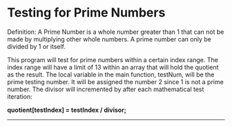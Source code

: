 <h1>Testing for Prime Numbers</h1>

Definition: A Prime Number is a whole number greater than 1 that can not be made
by multiplying other whole numbers. A prime number can only be divided by 1 or itself. 


This program will test for prime numbers within a certain index range.
The index range will have a limit of 13 within an array that will hold the quotient as the result.
The local variable in the main function, testNum, will be the prime testing number. It will be assigned the number 2 since 1 is not a prime number.
The divisor will incremented by after each mathematical test iteration:

<b>quotient[testIndex] = testIndex / divisor;</b>

<hr>



